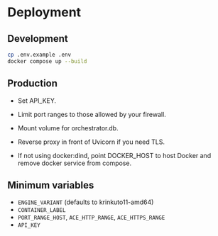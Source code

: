 # Deployment

## Development
```bash
cp .env.example .env
docker compose up --build
```

## Production

 - Set API_KEY.

 - Limit port ranges to those allowed by your firewall.

 - Mount volume for orchestrator.db.

 - Reverse proxy in front of Uvicorn if you need TLS.

 - If not using docker:dind, point DOCKER_HOST to host Docker and remove docker service from compose.

## Minimum variables

 - `ENGINE_VARIANT` (defaults to krinkuto11-amd64)
 - `CONTAINER_LABEL`
 - `PORT_RANGE_HOST`, `ACE_HTTP_RANGE`, `ACE_HTTPS_RANGE`
 - `API_KEY`